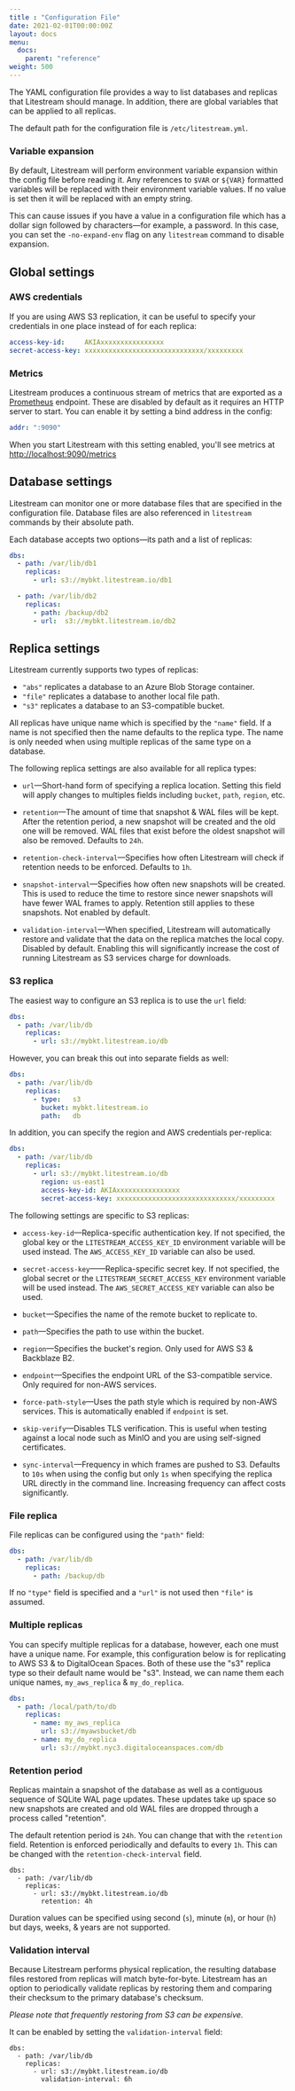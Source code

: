 ```yaml
---
title : "Configuration File"
date: 2021-02-01T00:00:00Z
layout: docs
menu:
  docs:
    parent: "reference"
weight: 500
---
```


The YAML configuration file provides a way to list databases and replicas that
Litestream should manage. In addition, there are global variables that can be
applied to all replicas.

The default path for the configuration file is `/etc/litestream.yml`.

### Variable expansion

By default, Litestream will perform environment variable expansion within the
config file before reading it. Any references to `$VAR` or `${VAR}` formatted
variables will be replaced with their environment variable values. If no value
is set then it will be replaced with an empty string.

This can cause issues if you have a value in a configuration file which has a
dollar sign followed by characters—for example, a password. In this case, you
can set the `-no-expand-env` flag on any `litestream` command to disable
expansion.


## Global settings

### AWS credentials

If you are using AWS S3 replication, it can be useful to specify your
credentials in one place instead of for each replica:

```yaml
access-key-id:     AKIAxxxxxxxxxxxxxxxx
secret-access-key: xxxxxxxxxxxxxxxxxxxxxxxxxxxxxx/xxxxxxxxx
```


### Metrics

Litestream produces a continuous stream of metrics that are exported as a
[Prometheus](https://prometheus.io/) endpoint. These are disabled by default
as it requires an HTTP server to start. You can enable it by setting a bind
address in the config:

```yaml
addr: ":9090"
```

When you start Litestream with this setting enabled, you'll see metrics at
[http://localhost:9090/metrics](http://localhost:9090/metrics)



## Database settings

Litestream can monitor one or more database files that are specified in the
configuration file. Database files are also referenced in `litestream` commands
by their absolute path.

Each database accepts two options—its path and a list of replicas:

```yaml
dbs:
  - path: /var/lib/db1
    replicas:
      - url: s3://mybkt.litestream.io/db1

  - path: /var/lib/db2
    replicas:
      - path: /backup/db2
      - url:  s3://mybkt.litestream.io/db2
```


## Replica settings

Litestream currently supports two types of replicas:

- `"abs"` replicates a database to an Azure Blob Storage container.
- `"file"` replicates a database to another local file path.
- `"s3"` replicates a database to an S3-compatible bucket.

All replicas have unique name which is specified by the `"name"` field. If a
name is not specified then the name defaults to the replica type. The name is
only needed when using multiple replicas of the same type on a database.

The following replica settings are also available for all replica types:

- `url`—Short-hand form of specifying a replica location. Setting this field
  will apply changes to multiples fields including `bucket`, `path`, `region`, etc.

- `retention`—The amount of time that snapshot & WAL files will be kept. After
  the retention period, a new snapshot will be created and the old one will be
  removed. WAL files that exist before the oldest snapshot will also be removed.
  Defaults to `24h`.

- `retention-check-interval`—Specifies how often Litestream will check if
  retention needs to be enforced. Defaults to `1h`.

- `snapshot-interval`—Specifies how often new snapshots will be created. This is
  used to reduce the time to restore since newer snapshots will have fewer WAL
  frames to apply. Retention still applies to these snapshots. Not enabled by
  default.

- `validation-interval`—When specified, Litestream will automatically restore
  and validate that the data on the replica matches the local copy. Disabled by
  default. Enabling this will significantly increase the cost of running
  Litestream as S3 services charge for downloads.


### S3 replica

The easiest way to configure an S3 replica is to use the `url` field:

```yaml
dbs:
  - path: /var/lib/db
    replicas:
      - url: s3://mybkt.litestream.io/db
```

However, you can break this out into separate fields as well:

```yaml
dbs:
  - path: /var/lib/db
    replicas:
      - type:   s3
        bucket: mybkt.litestream.io
        path:   db
```

In addition, you can specify the region and AWS credentials per-replica:

```yaml
dbs:
  - path: /var/lib/db
    replicas:
      - url: s3://mybkt.litestream.io/db
        region: us-east1
        access-key-id: AKIAxxxxxxxxxxxxxxxx
        secret-access-key: xxxxxxxxxxxxxxxxxxxxxxxxxxxxxx/xxxxxxxxx
```

The following settings are specific to S3 replicas:

- `access-key-id`—Replica-specific authentication key. If not specified, the
  global key or the `LITESTREAM_ACCESS_KEY_ID` environment variable will be used
  instead. The `AWS_ACCESS_KEY_ID` variable can also be used.

- `secret-access-key`——Replica-specific secret key. If not specified, the global
  secret or the `LITESTREAM_SECRET_ACCESS_KEY` environment variable will be used
  instead. The `AWS_SECRET_ACCESS_KEY` variable can also be used.

- `bucket`—Specifies the name of the remote bucket to replicate to.

- `path`—Specifies the path to use within the bucket.

- `region`—Specifies the bucket's region. Only used for AWS S3 & Backblaze B2.

- `endpoint`—Specifies the endpoint URL of the S3-compatible service. Only
  required for non-AWS services.

- `force-path-style`—Uses the path style which is required by non-AWS services.
  This is automatically enabled if `endpoint` is set.

- `skip-verify`—Disables TLS verification. This is useful when testing against
  a local node such as MinIO and you are using self-signed certificates.

- `sync-interval`—Frequency in which frames are pushed to S3. Defaults to `10s`
  when using the config but only `1s` when specifying the replica URL directly
  in the command line. Increasing frequency can affect costs significantly.


### File replica

File replicas can be configured using the `"path"` field:

```yaml
dbs:
  - path: /var/lib/db
    replicas:
      - path: /backup/db
```

If no `"type"` field is specified and a `"url"` is not used then `"file"` is
assumed.


### Multiple replicas

You can specify multiple replicas for a database, however, each one must have
a unique name. For example, this configuration below is for replicating to
AWS S3 & to DigitalOcean Spaces. Both of these use the "s3" replica type so
their default name would be "s3". Instead, we can name them each unique names,
`my_aws_replica` & `my_do_replica`.

```yaml
dbs:
  - path: /local/path/to/db
    replicas:
      - name: my_aws_replica
        url: s3://myawsbucket/db
      - name: my_do_replica
        url: s3://mybkt.nyc3.digitaloceanspaces.com/db
```


### Retention period

Replicas maintain a snapshot of the database as well as a contiguous sequence of
SQLite WAL page updates. These updates take up space so new snapshots are
created and old WAL files are dropped through a process called "retention".

The default retention period is `24h`. You can change that with the `retention`
field. Retention is enforced periodically and defaults to every `1h`. This can
be changed with the `retention-check-interval` field.

```
dbs:
  - path: /var/lib/db
    replicas:
      - url: s3://mybkt.litestream.io/db
        retention: 4h
```

Duration values can be specified using second (`s`), minute (`m`), or hour (`h`)
but days, weeks, & years are not supported.


### Validation interval

Because Litestream performs physical replication, the resulting database files
restored from replicas will match byte-for-byte. Litestream has an option to
periodically validate replicas by restoring them and comparing their checksum
to the primary database's checksum.

_Please note that frequently restoring from S3 can be expensive._

It can be enabled by setting the `validation-interval` field:

```
dbs:
  - path: /var/lib/db
    replicas:
      - url: s3://mybkt.litestream.io/db
        validation-interval: 6h
```

